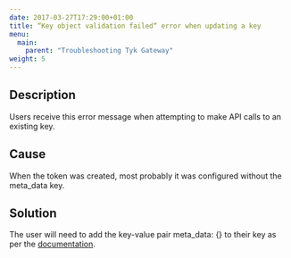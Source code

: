 ```yaml
---
date: 2017-03-27T17:29:00+01:00
title: “Key object validation failed“ error when updating a key
menu:
  main:
    parent: "Troubleshooting Tyk Gateway"
weight: 5 
---
```


## Description
Users receive this error message when attempting to make API calls to an existing key.

## Cause
When the token was created, most probably it was configured without the meta_data key.

## Solution
The user will need to add the key-value pair meta_data: {} to their key as per the [documentation][1].

[1]: /tyk-rest-api/token-management/
